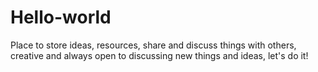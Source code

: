 # Hello-world
Place to store ideas, resources, share and discuss things with others,
creative and always open to discussing new things and ideas, let's do it!
